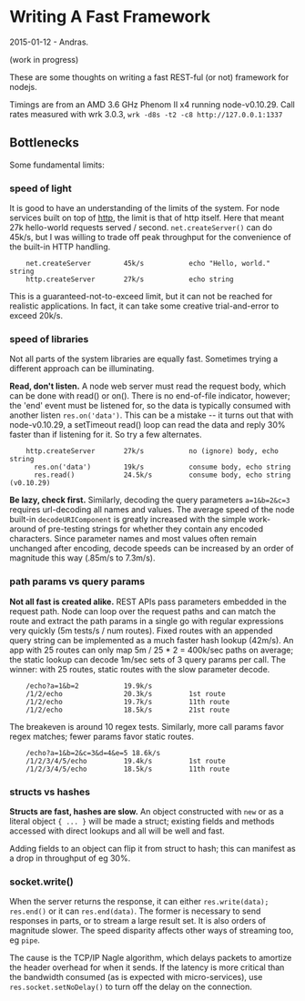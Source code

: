 Writing A Fast Framework
========================

2015-01-12 - Andras.

(work in progress)

These are some thoughts on writing a fast REST-ful (or not) framework for
nodejs.

Timings are from an AMD 3.6 GHz Phenom II x4 running node-v0.10.29.
Call rates measured with wrk 3.0.3, `wrk -d8s -t2 -c8 http://127.0.0.1:1337`

Bottlenecks
-----------

Some fundamental limits:

### speed of light

It is good to have an understanding of the limits of the system.  For node
services built on top of [http](https://www.nodejs.org/api/http.html), the
limit is that of http itself.  Here that meant 27k hello-world requests served
/ second.  `net.createServer()` can do 45k/s, but I was willing to trade off
peak throughput for the convenience of the built-in HTTP handling.

        net.createServer        45k/s           echo "Hello, world." string
        http.createServer       27k/s           echo string

This is a guaranteed-not-to-exceed limit, but it can not be reached for
realistic applications.  In fact, it can take some creative trial-and-error to
exceed 20k/s.

### speed of libraries

Not all parts of the system libraries are equally fast.  Sometimes trying a
different approach can be illuminating.

**Read, don't listen.**  A node web server must read the request body, which can be
done with read() or on().  There is no end-of-file indicator, however; the 'end'
event must be listened for, so the data is typically consumed with another
listen `res.on('data')`.  This can be a mistake -- it turns out that with
node-v0.10.29, a setTimeout read() loop can read the data and reply 30% faster
than if listening for it.  So try a few alternates.

        http.createServer       27k/s           no (ignore) body, echo string
          res.on('data')        19k/s           consume body, echo string
          res.read()            24.5k/s         consume body, echo string (v0.10.29)

**Be lazy, check first.** Similarly, decoding the query parameters `a=1&b=2&c=3`
requires url-decoding all names and values.  The average speed of the node
built-in `decodeURIComponent` is greatly increased with the simple work-around
of pre-testing strings for whether they contain any encoded characters.  Since
parameter names and most values often remain unchanged after encoding, decode
speeds can be increased by an order of magnitude this way (.85m/s to 7.3m/s).

### path params vs query params

**Not all fast is created alike.**  REST APIs pass parameters embedded in the
request path.  Node can loop over the request paths and can match the route
and extract the path params in a single go with regular expressions very
quickly (5m tests/s / num routes).  Fixed routes with an appended query string
can be implemented as a much faster hash lookup (42m/s).  An app with 25
routes can only map 5m / 25 * 2 = 400k/sec paths on average; the static lookup
can decode 1m/sec sets of 3 query params per call.  The winner: with 25 routes,
static routes with the slow parameter decode.

        /echo?a=1&b=2           19.9k/s
        /1/2/echo               20.3k/s         1st route
        /1/2/echo               19.7k/s         11th route
        /1/2/echo               18.5k/s         21st route

The breakeven is around 10 regex tests.  Similarly, more call params favor
regex matches; fewer params favor static routes.

        /echo?a=1&b=2&c=3&d=4&e=5 18.6k/s
        /1/2/3/4/5/echo         19.4k/s         1st route
        /1/2/3/4/5/echo         18.5k/s         11th route

### structs vs hashes

**Structs are fast, hashes are slow.**  An object constructed with `new` or as a
literal object `{ ... }` will be made a struct; existing fields and methods
accessed with direct lookups and all will be well and fast.

Adding fields to an object can flip it from struct to hash; this can manifest as
a drop in throughput of eg 30%.

### socket.write()

When the server returns the response, it can either `res.write(data);
res.end()` or it can `res.end(data)`.  The former is necessary to send
responses in parts, or to stream a large result set.  It is also orders of
magnitude slower.  The speed disparity affects other ways of streaming too, eg
`pipe`.

The cause is the TCP/IP Nagle algorithm, which delays packets to amortize the
header overhead for when it sends.  If the latency is more critical than the
bandwidth consumed (as is expected with micro-services), use
`res.socket.setNoDelay()` to turn off the delay on the connection.

